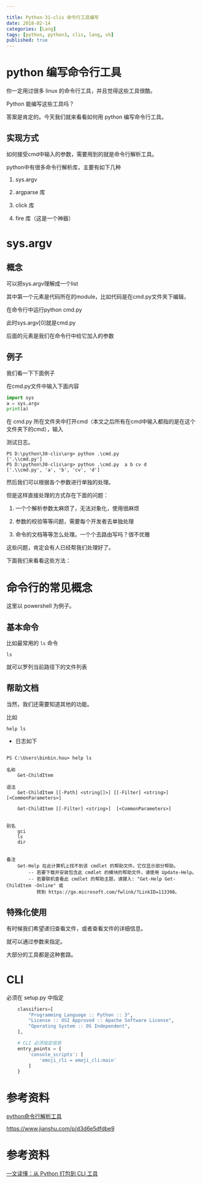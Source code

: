 ```yaml
---

title: Python-31-clis 命令行工具编写
date: 2018-02-14
categories: [Lang]
tags: [python, python3, clis, lang, sh]
published: true
---
```


# python 编写命令行工具

你一定用过很多 linux 的命令行工具，并且觉得这些工具很酷。

Python 能编写这些工具吗？

答案是肯定的。今天我们就来看看如何用 python 编写命令行工具。

## 实现方式

如何接受cmd中输入的参数，需要用到的就是命令行解析工具。

python中有很多命令行解析库，主要有如下几种

1. sys.argv

2. argparse 库

3. click 库

4. fire 库（这是一个神器）

# sys.argv

## 概念

可以把sys.argv理解成一个list

其中第一个元素是代码所在的module，比如代码是在cmd.py文件夹下编辑，

在命令行中运行python cmd.py

此时sys.argv[0]就是cmd.py

后面的元素是我们在命令行中给它加入的参数

## 例子

我们看一下下面例子

在cmd.py文件中输入下面内容

```py
import sys
a = sys.argv
print(a)
```

在 cmd.py 所在文件夹中打开cmd（本文之后所有在cmd中输入都指的是在这个文件夹下的cmd），输入

测试日志。

```
PS D:\python\30-clis\arg> python .\cmd.py
['.\\cmd.py']
PS D:\python\30-clis\arg> python .\cmd.py  a b cv d
['.\\cmd.py', 'a', 'b', 'cv', 'd']
```

然后我们可以根据各个参数进行单独的处理。

但是这样直接处理的方式存在下面的问题：

1. 一个个解析参数太麻烦了，无法对象化，使用很麻烦

2. 参数的校验等等问题，需要每个开发者去单独处理

3. 命令的文档等等怎么处理。一个个去路由写吗？很不优雅

这些问题，肯定会有人已经帮我们处理好了。

下面我们来看看这些方法：

# 命令行的常见概念

这里以 powershell 为例子。

## 基本命令

比如最常用的 `ls` 命令

```
ls
```

就可以罗列当前路径下的文件列表

## 帮助文档

当然，我们还需要知道其他的功能。

比如

```
help ls
```

- 日志如下

```

PS C:\Users\binbin.hou> help ls

名称
    Get-ChildItem

语法
    Get-ChildItem [[-Path] <string[]>] [[-Filter] <string>]  [<CommonParameters>]

    Get-ChildItem [[-Filter] <string>]  [<CommonParameters>]


别名
    gci
    ls
    dir


备注
    Get-Help 在此计算机上找不到该 cmdlet 的帮助文件。它仅显示部分帮助。
        -- 若要下载并安装包含此 cmdlet 的模块的帮助文件，请使用 Update-Help。
        -- 若要联机查看此 cmdlet 的帮助主题，请键入: "Get-Help Get-ChildItem -Online" 或
           转到 https://go.microsoft.com/fwlink/?LinkID=113308。
```

## 特殊化使用

有时候我们希望递归查看文件，或者查看文件的详细信息。

就可以通过参数来指定。

大部分的工具都是这种套路。

# CLI

必须在 setup.py 中指定 

```py
    classifiers=[
        "Programming Language :: Python :: 3",
        "License :: OSI Approved :: Apache Software License",
        "Operating System :: OS Independent",
    ],

    # CLI 必须指定信息
    entry_points = {
        'console_scripts': [
            'emoji_cli = emoji_cli:main'
        ]
    }
```

# 参考资料

[python命令行解析工具](https://zhuanlan.zhihu.com/p/31274256)

https://www.jianshu.com/p/d3d6e5dfdbe9

# 参考资料

[一文读懂：从 Python 打包到 CLI 工具](http://www.jintiankansha.me/t/Witvtkdd9r)

